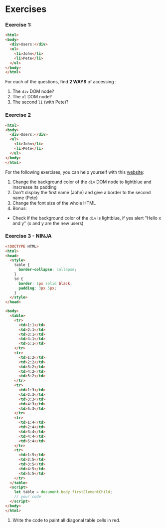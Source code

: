 <!--Tags=["DOM"]-->

# Exercises

### Exercise 1:
```html run
<html>
<body>
  <div>Users:</div>
  <ul>
    <li>John</li>
    <li>Pete</li>
  </ul>
</body>
</html>
``` 

For each of the questions, find **2 WAYS** of accessing :
1. The  `div` DOM node?
2. The `ul` DOM node?
3. The second `li` (with Pete)?

### Exercise 2

```html run
<html>
<body>
  <div>Users:</div>
  <ul>
    <li>John</li>
    <li>Pete</li>
  </ul>
</body>
</html>
``` 
For the following exercises, you can help yourself with this [website](https://developer.mozilla.org/en-US/docs/Web/CSS/CSS_Properties_Reference):
1. Change the background color of the `div` DOM node to lightblue and inscrease its padding
2. Don't display the first name (John) and give a border to the second name (Pete)
3. Change the font size of the whole HTML
4. Bonus:
* Check if the background color of the `div` is lightblue, if yes alert "Hello x and y" (x and y are the new users)


### Exercise 3 - **NINJA**
```html run
<!DOCTYPE HTML>
<html>
<head>
  <style>
    table {
      border-collapse: collapse;
    }
    td {
      border: 1px solid black;
      padding: 3px 5px;
    }
  </style>
</head>

<body>
  <table>
    <tr>
      <td>1:1</td>
      <td>2:1</td>
      <td>3:1</td>
      <td>4:1</td>
      <td>5:1</td>
    </tr>
    <tr>
      <td>1:2</td>
      <td>2:2</td>
      <td>3:2</td>
      <td>4:2</td>
      <td>5:2</td>
    </tr>
    <tr>
      <td>1:3</td>
      <td>2:3</td>
      <td>3:3</td>
      <td>4:3</td>
      <td>5:3</td>
    </tr>
    <tr>
      <td>1:4</td>
      <td>2:4</td>
      <td>3:4</td>
      <td>4:4</td>
      <td>5:4</td>
    </tr>
    <tr>
      <td>1:5</td>
      <td>2:5</td>
      <td>3:5</td>
      <td>4:5</td>
      <td>5:5</td>
    </tr>
  </table>
  <script>
    let table = document.body.firstElementChild;
    // your code
  </script>
</body>
</html>
```

1. Write the code to paint all diagonal table cells in red. 